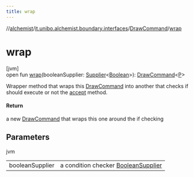 ```yaml
---
title: wrap
---
```

//[alchemist](../../../index.html)/[it.unibo.alchemist.boundary.interfaces](../index.html)/[DrawCommand](index.html)/[wrap](wrap.html)



# wrap



[jvm]\
open fun [wrap](wrap.html)(booleanSupplier: [Supplier](https://docs.oracle.com/javase/8/docs/api/java/util/function/Supplier.html)<[Boolean](https://docs.oracle.com/javase/8/docs/api/java/lang/Boolean.html)>): [DrawCommand](index.html)<[P](../../it.unibo.alchemist.boundary.monitor/-f-x-step-monitor/index.html)>



Wrapper method that wraps this [DrawCommand](index.html) into another that checks if should execute or not the [accept](accept.html) method.



#### Return



a new [DrawCommand](index.html) that wraps this one around the if checking



## Parameters


jvm

| | |
|---|---|
| booleanSupplier | a condition checker [Boolean](https://docs.oracle.com/javase/8/docs/api/java/lang/Boolean.html)[Supplier](https://docs.oracle.com/javase/8/docs/api/java/util/function/Supplier.html) |




